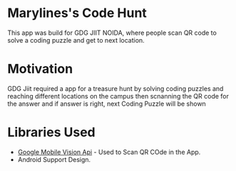 # Marylines's Code Hunt

This app was build for GDG JIIT NOIDA, where people scan QR code to solve a coding puzzle and get to next location.

# Motivation
GDG Jiit required a app for a treasure hunt by solving coding puzzles and reaching different locations on the campus then scnanning the QR code for the answer and if answer is right, next Coding Puzzle will be shown

# Libraries Used

- [Google Mobile Vision Api](https://developers.google.com/vision/android/getting-started) - Used to Scan QR COde in the App.
- Android Support Design.
